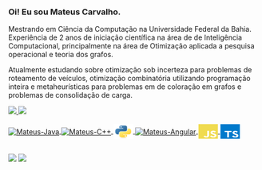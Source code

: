 ### Oi! Eu sou Mateus Carvalho. 

Mestrando em Ciência da Computação na Universidade Federal da Bahia. Experiência de 2 anos de iniciação científica na área de de Inteligência Computacional, principalmente na área de Otimização aplicada a pesquisa operacional e teoria dos grafos.

Atualmente estudando sobre otimização sob incerteza para problemas de roteamento de veículos, otimização combinatória utilizando programação inteira e metaheurísticas para problemas em de coloração em grafos e problemas de consolidação de carga. 


 <div>
  <a href="https://github.com/mateuscsilva">
  <img height="180em" src="https://github-readme-stats.vercel.app/api?username=mateuscsilva&show_icons=true&theme=tokyonight&include_all_commits=true&count_private=true"/>
  <img height="180em" src="https://github-readme-stats.vercel.app/api/top-langs/?username=mateuscsilva&layout=compact&langs_count=7&theme=tokyonight"/>
</div>
<div style="display: inline_block"><br>
  <img align="center" alt="Mateus-Java" height="30" width="40" src="https://cdn.jsdelivr.net/gh/devicons/devicon/icons/java/java-original.svg" />
  <img align="center" alt="Mateus-C++" height="30" width="40" src="https://cdn.jsdelivr.net/gh/devicons/devicon/icons/cplusplus/cplusplus-original.svg" />
  <img align="center" alt="Mateus-Python" height="30" width="40" src="https://raw.githubusercontent.com/devicons/devicon/master/icons/python/python-original.svg" />
  <img align="center" alt="Mateus-Angular" height="30" width="40" src="https://cdn.jsdelivr.net/gh/devicons/devicon/icons/angularjs/angularjs-original.svg" />
  <img align="center" alt="Mateus-Js" height="30" width="40" src="https://raw.githubusercontent.com/devicons/devicon/master/icons/javascript/javascript-plain.svg" />
  <img align="center" alt="Mateus-Ts" height="30" width="40" src="https://raw.githubusercontent.com/devicons/devicon/master/icons/typescript/typescript-plain.svg" />
  
</div>
  
  ##
 
<div> 
  <a href = "mailto:mateuscsilva.1@gmail.com"><img src="https://img.shields.io/badge/-Gmail-%23333?style=for-the-badge&logo=gmail&logoColor=white" target="_blank"></a>
  <a href="https://www.linkedin.com/in/mateuscarvalhodasilva" target="_blank"><img src="https://img.shields.io/badge/-LinkedIn-%230077B5?style=for-the-badge&logo=linkedin&logoColor=white" target="_blank"></a> 
</div>
